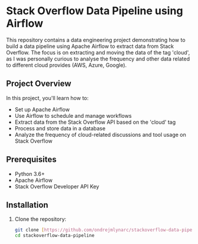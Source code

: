 # Stack Overflow Data Pipeline using Airflow

This repository contains a data engineering project demonstrating how to build a data pipeline using Apache Airflow to extract data from Stack Overflow. The focus is on extracting and moving the data of the tag 'cloud', as I was personally curious to analyse the frequency and other data related to different cloud provides (AWS, Azure, Google). 

## Project Overview

In this project, you'll learn how to:

* Set up Apache Airflow
* Use Airflow to schedule and manage workflows
* Extract data from the Stack Overflow API based on the 'cloud' tag
* Process and store data in a database
* Analyze the frequency of cloud-related discussions and tool usage on Stack Overflow

## Prerequisites

* Python 3.6+
* Apache Airflow
* Stack Overflow Developer API Key

## Installation

1. Clone the repository:

   ```bash
   git clone [https://github.com/ondrejmlynarc/stackoverflow-data-pipeline.git](https://github.com/ondrejmlynarc/stackoverflow-data-pipeline.git)
   cd stackoverflow-data-pipeline

